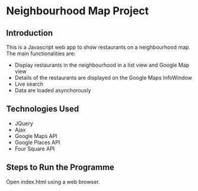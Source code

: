 # Neighbourhood Map Project

## Introduction
This is a Javascript web app to show restaurants on a neighbourhood map. The main functionalities are:

- Display restaurants in the neighbourhood in a list view and Google Map view
- Details of the restaurants are displayed on the Google Maps InfoWindow
- Live search
- Data are loaded asynchorously


## Technologies Used

- JQuery
- Ajax
- Google Maps API
- Google Places API
- Four Square API

## Steps to Run the Programme
Open index.html using a web browser.